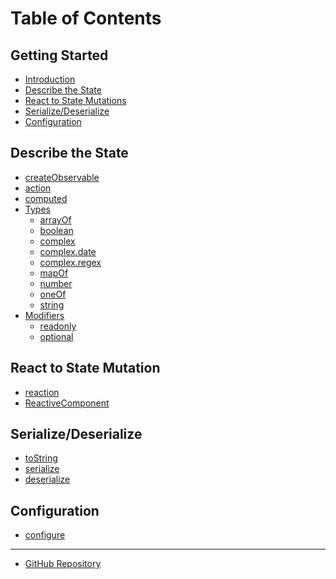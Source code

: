 # Table of Contents

## Getting Started
* [Introduction](/README.md)
* [Describe the State]()
* [React to State Mutations]()
* [Serialize/Deserialize]()
* [Configuration]()
## Describe the State
* [createObservable](/docs/describing-state/createObservable.md)
* [action](/docs/describing-state/action.md)
* [computed](/docs/describing-state/computed.md)
* [Types](/docs/describing-state/types/Types.md)
  * [arrayOf](/docs/describing-state/types/arrayOf.md)
  * [boolean](/docs/describing-state/types/boolean.md)
  * [complex](/docs/describing-state/types/complex.md)
  * [complex.date](/docs/describing-state/types/complex.date.md)
  * [complex.regex](/docs/describing-state/types/complex.regex.md)
  * [mapOf](/docs/describing-state/types/mapOf.md)
  * [number](/docs/describing-state/types/number.md)
  * [oneOf](/docs/describing-state/types/oneOf.md)
  * [string](/docs/describing-state/types/string.md)
* [Modifiers](/docs/describing-state/modifiers/Modifiers.md)
  * [readonly](/docs/describing-state/modifiers/readonly.md)
  * [optional](/docs/describing-state/modifiers/optional.md)
## React to State Mutation
* [reaction](/docs/reacting/reaction.md)
* [ReactiveComponent](/docs/reacting/ReactiveComponent.md)
## Serialize/Deserialize
* [toString](/docs/serialization/toString.md)
* [serialize](/docs/serialization/serialize.md)
* [deserialize](/docs/serialization/deserialize.md)
## Configuration
* [configure](/docs/configuration/configure.md)
---
* [GitHub Repository](https://github.com/fnxjs/fnx)